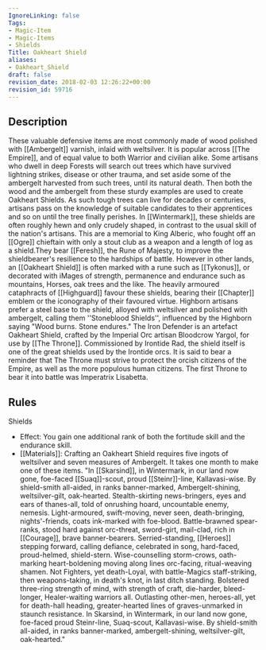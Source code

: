 ```yaml
---
IgnoreLinking: false
Tags:
- Magic-Item
- Magic-Items
- Shields
Title: Oakheart Shield
aliases:
- Oakheart_Shield
draft: false
revision_date: 2018-02-03 12:26:22+00:00
revision_id: 59716
---
```


## Description
These valuable defensive items are most commonly made of wood polished with [[Ambergelt]] varnish, inlaid with weltsilver. It is popular across [[The Empire]], and of equal value to both Warrior and civilian alike. Some artisans who dwell in deep Forests will search out trees which have survived lightning strikes, disease or other trauma, and set aside some of the ambergelt harvested from such trees, until its natural death. Then both the wood and the ambergelt from these sturdy examples are used to create Oakheart Shields. As such tough trees can live for decades or centuries, artisans pass on the knowledge of suitable candidates to their apprentices  and so on until the tree finally perishes.
In [[Wintermark]], these shields are often roughly hewn and only crudely shaped, in contrast to the usual skill of the nation's artisans. This are a memorial to King Alberic, who fought off an [[Ogre]] chieftain with only a stout club as a weapon and a length of log as a shield.They bear [[Feresh]], the Rune of Majesty, to improve the shieldbearer's resilience to the hardships of battle. 
However in other lands, an [[Oakheart Shield]] is often marked with a rune such as [[Tykonus]], or decorated with iMages of strength, permanence and endurance such as mountains, Horses, oak trees and the like. The heavily armoured cataphracts of [[Highguard]] favour these shields, bearing their [[Chapter]] emblem or the iconography of their favoured virtue. Highborn artisans prefer a steel base to the shield, alloyed with weltsilver and polished with ambergelt, calling them ''Stoneblood Shields'', influenced by the Highborn saying "Wood burns. Stone endures."
The Iron Defender is an artefact Oakheart Shield, crafted by the Imperial Orc artisan Bloodcrow Yargol, for use by [[The Throne]]. Commissioned by Irontide Rad, the shield itself is one of the great shields used by the Irontide orcs. It is said to bear a reminder that The Throne must strive to protect the orcish citizens of the Empire, as well as the more populous human citizens. The first Throne to bear it into battle was Imperatrix Lisabetta.
## Rules
Shields
* Effect: You gain one additional rank of both the fortitude skill and the endurance skill.
* [[Materials]]: Crafting an Oakheart Shield requires five ingots of weltsilver and seven measures of Ambergelt. It takes one month to make one of these items.
"In [[Skarsind]], in Wintermark, in our land now gone,
foe-faced [[Suaq]]-scout, proud [[Steinr]]-line, Kallavasi-wise.
By shield-smith all-aided, in ranks banner-marked, 
Ambergelt-shining, weltsilver-gilt, oak-hearted.
Stealth-skirting news-bringers, eyes and ears of thanes-all,
told of onrushing hoard, uncountable enemy, nemesis.
Light-armoured, swift-moving, never seen, death-bringing,
nights'-friends, coats ink-marked with foe-blood.
Battle-brawned spear-ranks, stood hard against orc-threat,
sword-girt, mail-clad, rich in [[Courage]], brave banner-bearers.
Serried-standing, [[Heroes]] stepping forward, calling defiance,
celebrated in song, hard-faced, proud-helmed, shield-stern.
Wise-counselling storm-crows, oath-marking heart-boldening
moving along lines orc-facing, ritual-weaving shamen.
Not Fighters, yet death-Loyal, with battle-Magics staff-striking,
then weapons-taking, in death's knot, in last ditch standing.
Bolstered three-ring strength of mind, with strength of craft,
die-harder, bleed-longer, Healer-waiting warriors all.
Outlasting other-men, heroes-all, yet for death-hall heading,
greater-hearted lines of graves-unmarked in staunch resistance.
In Skarsind, in Wintermark, in our land now gone,
foe-faced proud Steinr-line, Suaq-scout, Kallavasi-wise.
By shield-smith all-aided, in ranks banner-marked, 
ambergelt-shining, weltsilver-gilt, oak-hearted."